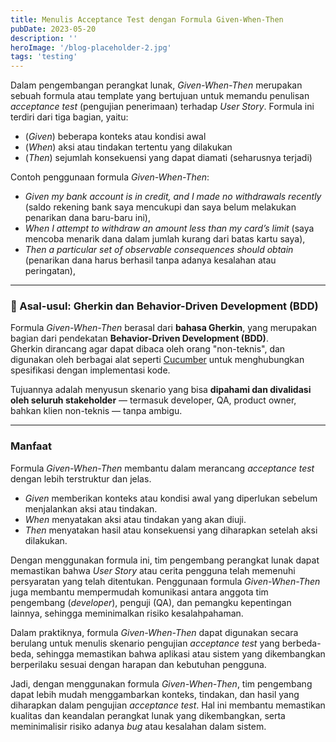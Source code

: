 ```yaml
---
title: Menulis Acceptance Test dengan Formula Given-When-Then
pubDate: 2023-05-20
description: ''
heroImage: '/blog-placeholder-2.jpg'
tags: 'testing'
---
```


Dalam pengembangan perangkat lunak, *Given-When-Then* merupakan sebuah formula atau template yang bertujuan untuk memandu penulisan *acceptance test* (pengujian penerimaan) terhadap *User Story*. Formula ini terdiri dari tiga bagian, yaitu:
- (*Given*) beberapa konteks atau kondisi awal
- (*When*) aksi atau tindakan tertentu yang dilakukan
- (*Then*) sejumlah konsekuensi yang dapat diamati (seharusnya terjadi)

Contoh penggunaan formula *Given-When-Then*:
- *Given my bank account is in credit, and I made no withdrawals recently* (saldo rekening bank saya mencukupi dan saya belum melakukan penarikan dana baru-baru ini),
- *When I attempt to withdraw an amount less than my card’s limit* (saya mencoba menarik dana dalam jumlah kurang dari batas kartu saya),
- *Then a particular set of observable consequences should obtain* (penarikan dana harus berhasil tanpa adanya kesalahan atau peringatan),

---

### 🧾 Asal-usul: Gherkin dan Behavior-Driven Development (BDD)

Formula *Given-When-Then* berasal dari **bahasa Gherkin**, yang merupakan bagian dari pendekatan **Behavior-Driven Development (BDD)**.  
Gherkin dirancang agar dapat dibaca oleh orang "non-teknis", dan digunakan oleh berbagai alat seperti [Cucumber](https://cucumber.io/) untuk menghubungkan spesifikasi dengan implementasi kode.

Tujuannya adalah menyusun skenario yang bisa **dipahami dan divalidasi oleh seluruh stakeholder** — termasuk developer, QA, product owner, bahkan klien non-teknis — tanpa ambigu.

---

### Manfaat

Formula *Given-When-Then* membantu dalam merancang *acceptance test* dengan lebih terstruktur dan jelas. 
- *Given* memberikan konteks atau kondisi awal yang diperlukan sebelum menjalankan aksi atau tindakan. 
- *When* menyatakan aksi atau tindakan yang akan diuji. 
- *Then* menyatakan hasil atau konsekuensi yang diharapkan setelah aksi dilakukan.

Dengan menggunakan formula ini, tim pengembang perangkat lunak dapat memastikan bahwa *User Story* atau cerita pengguna telah memenuhi persyaratan yang telah ditentukan. Penggunaan formula *Given-When-Then* juga membantu mempermudah komunikasi antara anggota tim pengembang (*developer*), penguji (QA), dan pemangku kepentingan lainnya, sehingga meminimalkan risiko kesalahpahaman.

Dalam praktiknya, formula *Given-When-Then* dapat digunakan secara berulang untuk menulis skenario pengujian *acceptance test* yang berbeda-beda, sehingga memastikan bahwa aplikasi atau sistem yang dikembangkan berperilaku sesuai dengan harapan dan kebutuhan pengguna.

Jadi, dengan menggunakan formula *Given-When-Then*, tim pengembang dapat lebih mudah menggambarkan konteks, tindakan, dan hasil yang diharapkan dalam pengujian *acceptance test*. Hal ini membantu memastikan kualitas dan keandalan perangkat lunak yang dikembangkan, serta meminimalisir risiko adanya *bug* atau kesalahan dalam sistem.